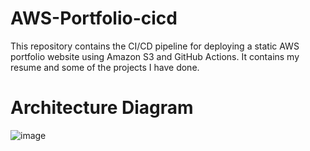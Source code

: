 # AWS-Portfolio-cicd
This repository contains the CI/CD pipeline for deploying a static AWS portfolio website using Amazon S3 and GitHub Actions.
It contains my resume and some of the projects I have done. 

# Architecture Diagram

![image](https://github.com/user-attachments/assets/4c26a75b-e11f-4047-a414-f658c349467d)

